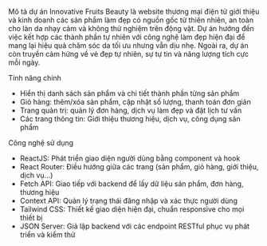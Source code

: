 Mô tả dự án
Innovative Fruits Beauty là website thương mại điện tử giới thiệu và kinh doanh các sản phẩm làm đẹp có nguồn gốc từ thiên nhiên, an toàn cho làn da nhạy cảm và không thử nghiệm trên động vật. Dự án hướng đến việc kết hợp các thành phần tự nhiên với công nghệ làm đẹp hiện đại để mang lại hiệu quả chăm sóc da tối ưu nhưng vẫn dịu nhẹ. Ngoài ra, dự án còn truyền cảm hứng về vẻ đẹp tự nhiên, sự tự tin và năng lượng tích cực mỗi ngày.

Tính năng chính
- Hiển thị danh sách sản phẩm và chi tiết thành phần từng sản phẩm
- Giỏ hàng: thêm/xóa sản phẩm, cập nhật số lượng, thanh toán đơn giản
- Trang quản trị: quản lý đơn hàng, dịch vụ làm đẹp và đặt lịch tư vấn
- Các trang thông tin: Giới thiệu thương hiệu, dịch vụ, công dụng sản phẩm

Công nghệ sử dụng
- ReactJS: Phát triển giao diện người dùng bằng component và hook
- React Router: Điều hướng giữa các trang (sản phẩm, giỏ hàng, giới thiệu, dịch vụ...)
- Fetch API: Giao tiếp với backend để lấy dữ liệu sản phẩm, đơn hàng, thương hiệu
- Context API: Quản lý trạng thái đăng nhập và xác thực người dùng
- Tailwind CSS: Thiết kế giao diện hiện đại, chuẩn responsive cho mọi thiết bị
- JSON Server: Giả lập backend với các endpoint RESTful phục vụ phát triển và kiểm thử
